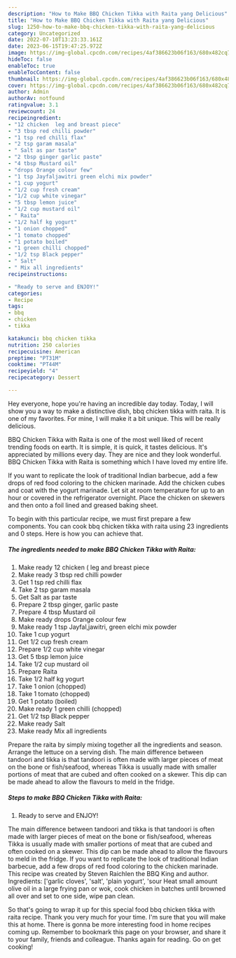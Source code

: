 ```yaml
---
description: "How to Make BBQ Chicken Tikka with Raita yang Delicious"
title: "How to Make BBQ Chicken Tikka with Raita yang Delicious"
slug: 1250-how-to-make-bbq-chicken-tikka-with-raita-yang-delicious
category: Uncategorized
date: 2022-07-10T13:23:33.161Z
date: 2023-06-15T19:47:25.972Z
image: https://img-global.cpcdn.com/recipes/4af386623b06f163/680x482cq70/bbq-chicken-tikka-with-raita-recipe-main-photo.jpg
hideToc: false
enableToc: true
enableTocContent: false
thumbnail: https://img-global.cpcdn.com/recipes/4af386623b06f163/680x482cq70/bbq-chicken-tikka-with-raita-recipe-main-photo.jpg
cover: https://img-global.cpcdn.com/recipes/4af386623b06f163/680x482cq70/bbq-chicken-tikka-with-raita-recipe-main-photo.jpg
author: Admin
authorAv: notfound
ratingvalue: 3.1
reviewcount: 24
recipeingredient:
- "12 chicken  leg and breast piece"
- "3 tbsp red chilli powder"
- "1 tsp red chilli flax"
- "2 tsp garam masala"
- " Salt as par taste"
- "2 tbsp ginger garlic paste"
- "4 tbsp Mustard oil"
- "drops Orange colour few"
- "1 tsp Jayfaljawitri green elchi mix powder"
- "1 cup yogurt"
- "1/2 cup fresh cream"
- "1/2 cup white vinegar"
- "5 tbsp lemon juice"
- "1/2 cup mustard oil"
- " Raita"
- "1/2 half kg yogurt"
- "1 onion chopped"
- "1 tomato chopped"
- "1 potato boiled"
- "1 green chilli chopped"
- "1/2 tsp Black pepper"
- " Salt"
- " Mix all ingredients"
recipeinstructions:

- "Ready to serve and ENJOY!"
categories:
- Recipe
tags:
- bbq
- chicken
- tikka

katakunci: bbq chicken tikka 
nutrition: 250 calories
recipecuisine: American
preptime: "PT31M"
cooktime: "PT44M"
recipeyield: "4"
recipecategory: Dessert

---
```



Hey everyone, hope you're having an incredible day today. Today, I will show you a way to make a distinctive dish, bbq chicken tikka with raita. It is one of my favorites. For mine, I will make it a bit unique. This will be really delicious.

BBQ Chicken Tikka with Raita is one of the most well liked of recent trending foods on earth. It is simple, it is quick, it tastes delicious. It's appreciated by millions every day. They are nice and they look wonderful. BBQ Chicken Tikka with Raita is something which I have loved my entire life.

If you want to replicate the look of traditional Indian barbecue, add a few drops of red food coloring to the chicken marinade. Add the chicken cubes and coat with the yogurt marinade. Let sit at room temperature for up to an hour or covered in the refrigerator overnight. Place the chicken on skewers and then onto a foil lined and greased baking sheet.


To begin with this particular recipe, we must first prepare a few components. You can cook bbq chicken tikka with raita using 23 ingredients and 0 steps. Here is how you can achieve that.

<!--inarticleads1-->

##### The ingredients needed to make BBQ Chicken Tikka with Raita:

1. Make ready 12 chicken ( leg and breast piece
1. Make ready 3 tbsp red chilli powder
1. Get 1 tsp red chilli flax
1. Take 2 tsp garam masala
1. Get  Salt as par taste
1. Prepare 2 tbsp ginger, garlic paste
1. Prepare 4 tbsp Mustard oil
1. Make ready drops Orange colour few
1. Make ready 1 tsp Jayfal,jawitri, green elchi mix powder
1. Take 1 cup yogurt
1. Get 1/2 cup fresh cream
1. Prepare 1/2 cup white vinegar
1. Get 5 tbsp lemon juice
1. Take 1/2 cup mustard oil
1. Prepare  Raita
1. Take 1/2 half kg yogurt
1. Take 1 onion (chopped)
1. Take 1 tomato (chopped)
1. Get 1 potato (boiled)
1. Make ready 1 green chilli (chopped)
1. Get 1/2 tsp Black pepper
1. Make ready  Salt
1. Make ready  Mix all ingredients


Prepare the raita by simply mixing together all the ingredients and season. Arrange the lettuce on a serving dish. The main difference between tandoori and tikka is that tandoori is often made with larger pieces of meat on the bone or fish/seafood, whereas Tikka is usually made with smaller portions of meat that are cubed and often cooked on a skewer. This dip can be made ahead to allow the flavours to meld in the fridge. 

<!--inarticleads2-->

##### Steps to make BBQ Chicken Tikka with Raita:


1. Ready to serve and ENJOY!

The main difference between tandoori and tikka is that tandoori is often made with larger pieces of meat on the bone or fish/seafood, whereas Tikka is usually made with smaller portions of meat that are cubed and often cooked on a skewer. This dip can be made ahead to allow the flavours to meld in the fridge. If you want to replicate the look of traditional Indian barbecue, add a few drops of red food coloring to the chicken marinade. This recipe was created by Steven Raichlen the BBQ King and author. Ingredients: [&#39;garlic cloves&#39;, &#39;salt&#39;, &#39;plain yogurt&#39;, &#39;sour Heat small amount olive oil in a large frying pan or wok, cook chicken in batches until browned all over and set to one side, wipe pan clean. 

So that's going to wrap it up for this special food bbq chicken tikka with raita recipe. Thank you very much for your time. I'm sure that you will make this at home. There is gonna be more interesting food in home recipes coming up. Remember to bookmark this page on your browser, and share it to your family, friends and colleague. Thanks again for reading. Go on get cooking!
